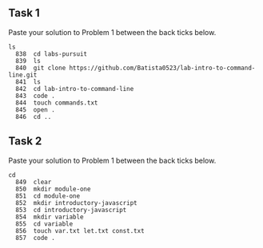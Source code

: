 ## Task 1

Paste your solution to Problem 1 between the back ticks below.

```
ls
  838  cd labs-pursuit
  839  ls
  840  git clone https://github.com/Batista0523/lab-intro-to-command-line.git
  841  ls
  842  cd lab-intro-to-command-line
  843  code .
  844  touch commands.txt
  845  open .
  846  cd ..
```

## Task 2

Paste your solution to Problem 1 between the back ticks below.

```
cd
  849  clear
  850  mkdir module-one
  851  cd module-one
  852  mkdir introductory-javascript
  853  cd introductory-javascript
  854  mkdir variable
  855  cd variable
  856  touch var.txt let.txt const.txt
  857  code .
```
